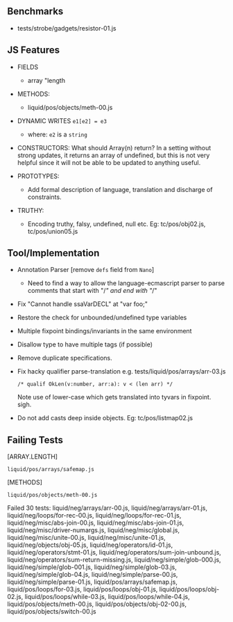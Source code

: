 Benchmarks
----------

  - tests/strobe/gadgets/resistor-01.js


JS Features
-----------

  - FIELDS
    - array "length

  - METHODS:
    - liquid/pos/objects/meth-00.js

  - DYNAMIC WRITES `e1[e2] = e3` 
    - where: `e2` is a `string`

  - CONSTRUCTORS: 
      What should Array(n) return?  In a setting without strong updates, it 
      returns an array of undefined, but this is not very helpful since it will 
      not be able to be updated to anything useful.

  - PROTOTYPES:
    - Add formal description of language, translation and discharge of constraints.

  - TRUTHY:
    - Encoding truthy, falsy, undefined, null etc.
      Eg: tc/pos/obj02.js, tc/pos/union05.js


Tool/Implementation
-------------------

  - Annotation Parser [remove `defs` field from `Nano`]
    - Need to find a way to allow the language-ecmascript parser to parse 
      comments that start with "/*" and end with "*/"

  - Fix "Cannot handle ssaVarDECL" at "var foo;"

  - Restore the check for unbounded/undefined type variables

  - Multiple fixpoint bindings/invariants in the same environment

  - Disallow type to have multiple tags (if possible)

  - Remove duplicate specifications.

  - Fix hacky qualifier parse-translation e.g. tests/liquid/pos/arrays/arr-03.js
        
        /* qualif OkLen(v:number, arr:a): v < (len arr) */

    Note use of lower-case which gets translated into tyvars in fixpoint. sigh.

  - Do not add casts deep inside objects. Eg: tc/pos/listmap02.js 


Failing Tests 
-------------

[ARRAY.LENGTH]
  
    liquid/pos/arrays/safemap.js

[METHODS]

    liquid/pos/objects/meth-00.js

Failed 30 tests: 
 liquid/neg/arrays/arr-00.js,
 liquid/neg/arrays/arr-01.js,
 liquid/neg/loops/for-rec-00.js,
 liquid/neg/loops/for-rec-01.js,
 liquid/neg/misc/abs-join-00.js,
 liquid/neg/misc/abs-join-01.js,
 liquid/neg/misc/driver-numargs.js,
 liquid/neg/misc/global.js,
 liquid/neg/misc/unite-00.js,
 liquid/neg/misc/unite-01.js,
 liquid/neg/objects/obj-05.js,
 liquid/neg/operators/id-01.js,
 liquid/neg/operators/stmt-01.js,
 liquid/neg/operators/sum-join-unbound.js,
 liquid/neg/operators/sum-return-missing.js,
 liquid/neg/simple/glob-000.js,
 liquid/neg/simple/glob-001.js,
 liquid/neg/simple/glob-03.js,
 liquid/neg/simple/glob-04.js,
 liquid/neg/simple/parse-00.js,
 liquid/neg/simple/parse-01.js,
 liquid/pos/arrays/safemap.js,
 liquid/pos/loops/for-03.js,
 liquid/pos/loops/obj-01.js,
 liquid/pos/loops/obj-02.js,
 liquid/pos/loops/while-03.js,
 liquid/pos/loops/while-04.js,
 liquid/pos/objects/meth-00.js,
 liquid/pos/objects/obj-02-00.js,
 liquid/pos/objects/switch-00.js


